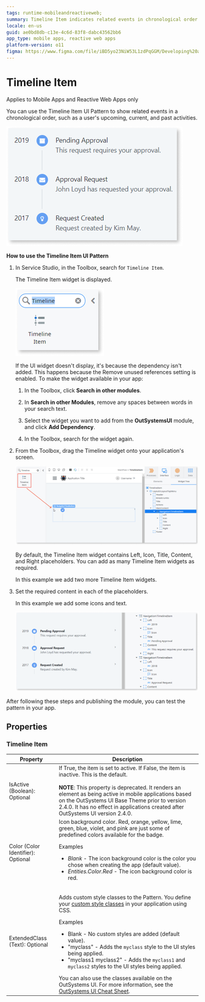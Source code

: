 ```yaml
---
tags: runtime-mobileandreactiveweb;  
summary: Timeline Item indicates related events in chronological order.
locale: en-us
guid: ae0bd8db-c13e-4c6d-83f8-dabc43562bb6
app_type: mobile apps, reactive web apps
platform-version: o11
figma: https://www.figma.com/file/iBD5yo23NiW53L1zdPqGGM/Developing%20an%20Application?node-id=218:0
---
```


# Timeline Item

<div class="info" markdown="1">

Applies to Mobile Apps and Reactive Web Apps only

</div>

You can use the Timeline Item UI Pattern to show related events in a chronological order, such as a user's upcoming, current, and past activities.

![Screenshot showing an overview of the Timeline Item UI Pattern in a mobile app interface](images/timelineitem-1-ss.png "Timeline Item UI Pattern Overview")

**How to use the Timeline Item UI Pattern**

1. In Service Studio, in the Toolbox, search for `Timeline Item`.

    The Timeline Item widget is displayed.

    ![Screenshot of the Timeline Item widget found in the Service Studio toolbox](images/timelineitem-2-ss.png "Timeline Item Widget in Service Studio")

    If the UI widget doesn't display, it's because the dependency isn't added. This happens because the Remove unused references setting is enabled. To make the widget available in your app:

    1. In the Toolbox, click **Search in other modules**.

    1. In **Search in other Modules**, remove any spaces between words in your search text.

    1. Select the widget you want to add from the **OutSystemsUI** module, and click **Add Dependency**. 

    1. In the Toolbox, search for the widget again.

1. From the Toolbox, drag the Timeline widget onto your application's screen.

    ![Screenshot illustrating how to drag the Timeline widget onto an application's screen in Service Studio](images/timelineitem-3-ss.png "Dragging Timeline Widget onto the Screen")

    By default, the Timeline Item widget contains Left, Icon, Title, Content, and Right placeholders. You can add as many Timeline Item widgets as required.

    In this example we add two more Timeline Item widgets.

1. Set the required content in each of the placeholders.

    In this example we add some icons and text.

    ![Screenshot showing the configuration of content within the Timeline Item placeholders with icons and text](images/timelineitem-4-ss.png "Configuring Timeline Item Content")

After following these steps and publishing the module, you can test the pattern in your app.

## Properties

### Timeline Item

| Property| Description|
|---|---|
| IsActive (Boolean): Optional       | If True, the item is set to active. If False, the item is inactive. This is the default.<br/><br/>**NOTE**: This property is deprecated. It renders an element as being active in mobile applications based on the OutSystems UI Base Theme prior to version 2.4.0. It has no effect in applications created after OutSystems UI version 2.4.0.|
| Color (Color Identifier): Optional | Icon background color. Red, orange, yellow, lime, green, blue, violet, and pink are just some of predefined colors available for the badge. <p>Examples <ul><li>_Blank_ - The icon background color is the color you chose when creating the app (default value).</li><li>_Entities.Color.Red_ - The icon background color is red.</li></ul></p>|
| ExtendedClass (Text): Optional     | <p>Adds custom style classes to the Pattern. You define your [custom style classes](../../../look-feel/css.md) in your application using CSS.</p> <p>Examples <ul><li>Blank - No custom styles are added (default value).</li><li>"myclass" - Adds the ``myclass`` style to the UI styles being applied.</li><li>"myclass1 myclass2" - Adds the ``myclass1`` and ``myclass2`` styles to the UI styles being applied.</li></ul></p>You can also use the classes available on the OutSystems UI. For more information, see the [OutSystems UI Cheat Sheet](https://outsystemsui.outsystems.com/OutSystemsUIWebsite/CheatSheet). |

